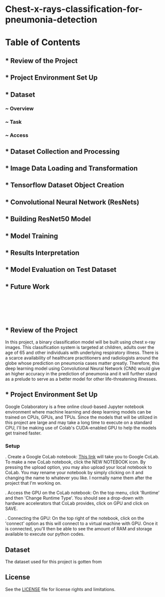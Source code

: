 # Chest-x-rays-classification-for-pneumonia-detection

# Table of Contents

## * Review of the Project

## * Project Environment Set Up

## * Dataset
   ###  ~ Overview
   ###  ~ Task
   ###  ~ Access

## * Dataset Collection and Processing

## * Image Data Loading and Transformation

## * Tensorflow Dataset Object Creation

## * Convolutional Neural Network (ResNets)
   
## * Building ResNet50 Model

## * Model Training

## * Results Interpretation

## * Model Evaluation on Test Dataset

## * Future Work
<br>
<br/>
<br> <br/>

## * Review of the Project

In this project, a binary classification model will be built using chest x-ray images. This classification system is targeted at children, adults over the age of 65 and other individuals with underlying respiratory illness. There is a scarce availability of healthcare practitioners and radiologists around the globe whose prediction on pneumonia cases matter greatly. Therefore, this deep learning model using Convolutional Neural Network (CNN) would give an higher accuracy in the prediction of pneumonia and it will further stand as a prelude to serve as a better model for other life-threatening illnesses.

## * Project Environment Set Up
Google Colaboratory is a free online cloud-based Jupyter notebook environment where machine learning and deep learning models can be trained on CPUs, GPUs, and TPUs. Since the models that will be utilized in this project are large and may take a long time to execute on a standard CPU, I'll be making use of Colab's CUDA-enabled GPU to help the models get trained faster.

### Setup
. Create a Google CoLab notebook: [This link](https://colab.research.google.com/) will take you to Google CoLab. To make a new CoLab notebook, click the NEW NOTEBOOK icon. By pressing the upload option, you may also upload your local notebook to CoLab. You may rename your notebook by simply clicking on it and changing the name to whatever you like. I normally name them after the project that I'm working on.

. Access the GPU on the CoLab notebook: On the top menu, click 'Runtime' and then 'Change Runtime Type'. You should see a drop-down with hardware accelerators that CoLab provides, click on GPU and click on SAVE.

. Connecting the GPU: On the top right of the notebook, click on the 'connect' option as this will connect to a virtual machine with GPU. Once it is connected, you'll then be able to see the amount of RAM and storage available to execute our python codes.

## Dataset
The dataset used for this project is gotten from


## License

See the [LICENSE](https://github.com/OREJAH/Chest-x-rays-classification-for-pneumonia-detection/blob/main/LICENSE.md) file for license rights and limitations.
